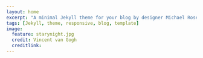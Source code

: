 ```yaml
---
layout: home
excerpt: "A minimal Jekyll theme for your blog by designer Michael Rose."
tags: [Jekyll, theme, responsive, blog, template]
image:
  feature: starynight.jpg
  credit: Vincent van Gogh
  creditlink: 
---
```


